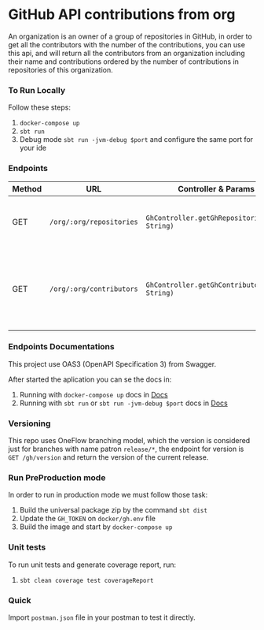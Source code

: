 # GitHub API contributions from org
An organization is an owner of a group of repositories in GitHub, in order to get all the contributors with the number of the contributions, you can use this api, and will return all the contributors from an organization including their name and contributions ordered by the number of contributions in repositories of this organization.

### To Run Locally
Follow these steps:
 1. `docker-compose up`
 2. `sbt run`
 3. Debug mode `sbt run -jvm-debug $port` and configure the same port for your ide

### Endpoints

| Method | URL												| Controller & Params				                    |	Description
|------|----------------------------------------------------|-------------------------------------------------------|----------------------------------------------------------------
| GET 	|	`/org/:org/repositories `   	    			| `GhController.getGhRepositories(org: String)`         | Get all repositories given its organization name
| GET 	|	`/org/:org/contributors `   	    			| `GhController.getGhContributors(org: String)`         | Get all contributors given its organization name, these results are cached in memory

### Endpoints Documentations
This project use OAS3 (OpenAPI Specification 3) from Swagger.

After started the aplication you can se the docs in:
1. Running with `docker-compose up` docs in [Docs](http://localhost:8080/gh/docs)
2. Running with `sbt run` or `sbt run -jvm-debug $port` docs in [Docs](http://localhost:9000/gh/docs)

### Versioning
This repo uses OneFlow branching model, which the version is considered just for branches with name patron `release/*`, the endpoint for version is `GET /gh/version` and return the version of the current release.

### Run PreProduction mode
In order to run in production mode we must follow those task:
1. Build the universal package zip by the command `sbt dist`
2. Update the `GH_TOKEN` on `docker/gh.env` file
2. Build the image and start by `docker-compose up`

### Unit tests
To run unit tests and generate coverage report, run:
1. `sbt clean coverage test coverageReport`

### Quick
Import `postman.json` file in your postman to test it directly.